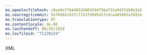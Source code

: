 ```yaml
---
ms.openlocfilehash: c0aa9ef764d832b80428d756a731a94251b0e3a1
ms.sourcegitcommit: 5ef0d02cb57c7153fd9d5417cdcad45665af832e
ms.translationtype: HT
ms.contentlocale: de-DE
ms.lasthandoff: 08/29/2019
ms.locfileid: "71139219"
---
```

XML